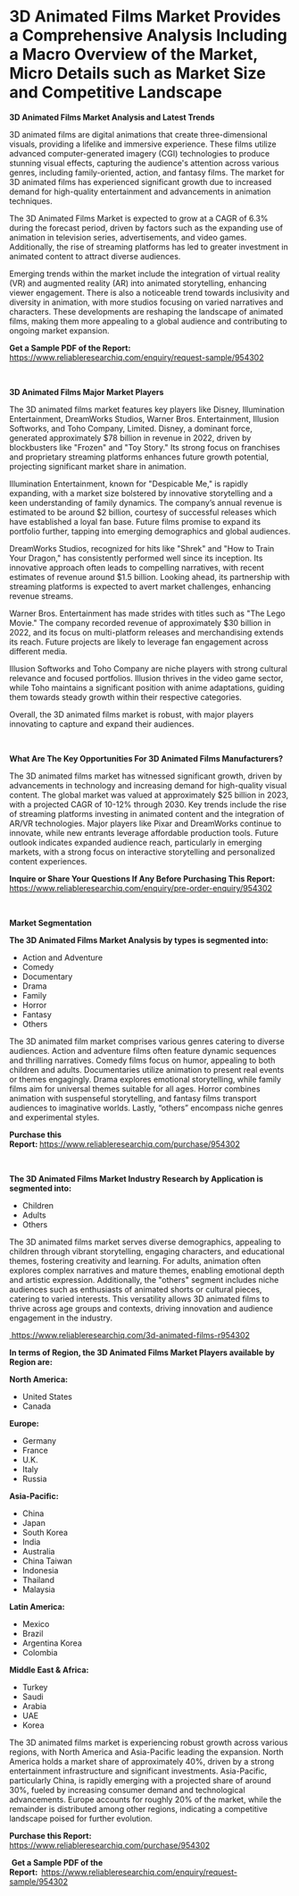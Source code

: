 <p><h1>3D Animated Films Market Provides a Comprehensive Analysis Including a Macro Overview of the Market, Micro Details such as Market Size and Competitive Landscape</h1></p><p><strong>3D Animated Films Market Analysis and Latest Trends</strong></p>
<p><p>3D animated films are digital animations that create three-dimensional visuals, providing a lifelike and immersive experience. These films utilize advanced computer-generated imagery (CGI) technologies to produce stunning visual effects, capturing the audience's attention across various genres, including family-oriented, action, and fantasy films. The market for 3D animated films has experienced significant growth due to increased demand for high-quality entertainment and advancements in animation techniques.</p><p>The 3D Animated Films Market is expected to grow at a CAGR of 6.3% during the forecast period, driven by factors such as the expanding use of animation in television series, advertisements, and video games. Additionally, the rise of streaming platforms has led to greater investment in animated content to attract diverse audiences.</p><p>Emerging trends within the market include the integration of virtual reality (VR) and augmented reality (AR) into animated storytelling, enhancing viewer engagement. There is also a noticeable trend towards inclusivity and diversity in animation, with more studios focusing on varied narratives and characters. These developments are reshaping the landscape of animated films, making them more appealing to a global audience and contributing to ongoing market expansion.</p></p>
<p><strong>Get a Sample PDF of the Report:&nbsp;</strong> <a href="https://www.reliableresearchiq.com/enquiry/request-sample/954302?utm_campaign=2948&utm_medium=2&utm_source=Github&utm_content=ia&utm_term=18042025&utm_id=3d-animated-films">https://www.reliableresearchiq.com/enquiry/request-sample/954302</a></p>
<p>&nbsp;</p>
<p><strong>3D Animated Films Major Market Players</strong></p>
<p><p>The 3D animated films market features key players like Disney, Illumination Entertainment, DreamWorks Studios, Warner Bros. Entertainment, Illusion Softworks, and Toho Company, Limited. Disney, a dominant force, generated approximately $78 billion in revenue in 2022, driven by blockbusters like "Frozen" and "Toy Story." Its strong focus on franchises and proprietary streaming platforms enhances future growth potential, projecting significant market share in animation.</p><p>Illumination Entertainment, known for "Despicable Me," is rapidly expanding, with a market size bolstered by innovative storytelling and a keen understanding of family dynamics. The company’s annual revenue is estimated to be around $2 billion, courtesy of successful releases which have established a loyal fan base. Future films promise to expand its portfolio further, tapping into emerging demographics and global audiences.</p><p>DreamWorks Studios, recognized for hits like "Shrek" and "How to Train Your Dragon," has consistently performed well since its inception. Its innovative approach often leads to compelling narratives, with recent estimates of revenue around $1.5 billion. Looking ahead, its partnership with streaming platforms is expected to avert market challenges, enhancing revenue streams.</p><p>Warner Bros. Entertainment has made strides with titles such as "The Lego Movie." The company recorded revenue of approximately $30 billion in 2022, and its focus on multi-platform releases and merchandising extends its reach. Future projects are likely to leverage fan engagement across different media.</p><p>Illusion Softworks and Toho Company are niche players with strong cultural relevance and focused portfolios. Illusion thrives in the video game sector, while Toho maintains a significant position with anime adaptations, guiding them towards steady growth within their respective categories.</p><p>Overall, the 3D animated films market is robust, with major players innovating to capture and expand their audiences.</p></p>
<p>&nbsp;</p>
<p><strong>What Are The Key Opportunities For 3D Animated Films Manufacturers?</strong></p>
<p><p>The 3D animated films market has witnessed significant growth, driven by advancements in technology and increasing demand for high-quality visual content. The global market was valued at approximately $25 billion in 2023, with a projected CAGR of 10-12% through 2030. Key trends include the rise of streaming platforms investing in animated content and the integration of AR/VR technologies. Major players like Pixar and DreamWorks continue to innovate, while new entrants leverage affordable production tools. Future outlook indicates expanded audience reach, particularly in emerging markets, with a strong focus on interactive storytelling and personalized content experiences.</p></p>
<p><strong>Inquire or Share Your Questions If Any Before Purchasing This Report:</strong> <a href="https://www.reliableresearchiq.com/enquiry/pre-order-enquiry/954302?utm_campaign=2948&utm_medium=2&utm_source=Github&utm_content=ia&utm_term=18042025&utm_id=3d-animated-films">https://www.reliableresearchiq.com/enquiry/pre-order-enquiry/954302</a></p>
<p>&nbsp;</p>
<p><strong>Market Segmentation</strong></p>
<p><strong>The 3D Animated Films Market Analysis by types is segmented into:</strong></p>
<p><ul><li>Action and Adventure</li><li>Comedy</li><li>Documentary</li><li>Drama</li><li>Family</li><li>Horror</li><li>Fantasy</li><li>Others</li></ul></p>
<p><p>The 3D animated film market comprises various genres catering to diverse audiences. Action and adventure films often feature dynamic sequences and thrilling narratives. Comedy films focus on humor, appealing to both children and adults. Documentaries utilize animation to present real events or themes engagingly. Drama explores emotional storytelling, while family films aim for universal themes suitable for all ages. Horror combines animation with suspenseful storytelling, and fantasy films transport audiences to imaginative worlds. Lastly, “others” encompass niche genres and experimental styles.</p></p>
<p><strong>Purchase this Report:&nbsp;</strong><a href="https://www.reliableresearchiq.com/purchase/954302?utm_campaign=2948&utm_medium=2&utm_source=Github&utm_content=ia&utm_term=18042025&utm_id=3d-animated-films">https://www.reliableresearchiq.com/purchase/954302</a></p>
<p>&nbsp;</p>
<p><strong>The 3D Animated Films Market Industry Research by Application is segmented into:</strong></p>
<p><ul><li>Children</li><li>Adults</li><li>Others</li></ul></p>
<p><p>The 3D animated films market serves diverse demographics, appealing to children through vibrant storytelling, engaging characters, and educational themes, fostering creativity and learning. For adults, animation often explores complex narratives and mature themes, enabling emotional depth and artistic expression. Additionally, the "others" segment includes niche audiences such as enthusiasts of animated shorts or cultural pieces, catering to varied interests. This versatility allows 3D animated films to thrive across age groups and contexts, driving innovation and audience engagement in the industry.</p></p>
<p><a href="https://www.reliableresearchiq.com/3d-animated-films-r954302?utm_campaign=2948&utm_medium=2&utm_source=Github&utm_content=ia&utm_term=18042025&utm_id=3d-animated-films">&nbsp;https://www.reliableresearchiq.com/3d-animated-films-r954302</a></p>
<p><strong>In terms of Region, the 3D Animated Films Market Players available by Region are:</strong></p>
<p>
    <p> <strong> North America: </strong>
        <ul>
            <li>United States</li>
            <li>Canada</li>
        </ul>
        </p> 
    <p> <strong> Europe: </strong>
        <ul>
            <li>Germany</li>
            <li>France</li>
            <li>U.K.</li>
            <li>Italy</li>
            <li>Russia</li>
        </ul>
        </p> 
    <p> <strong> Asia-Pacific: </strong>
        <ul>
            <li>China</li>
            <li>Japan</li>
            <li>South Korea</li>
            <li>India</li>
            <li>Australia</li>
            <li>China Taiwan</li>
            <li>Indonesia</li>
            <li>Thailand</li>
            <li>Malaysia</li>
        </ul>
        </p> 
    <p> <strong> Latin America: </strong>
        <ul>
            <li>Mexico</li>
            <li>Brazil</li>
            <li>Argentina Korea</li>
            <li>Colombia</li>
        </ul>
        </p> 
    <p> <strong> Middle East & Africa: </strong>
        <ul>
            <li>Turkey</li>
            <li>Saudi</li>
            <li>Arabia</li>
            <li>UAE</li>
            <li>Korea</li>
        </ul>
    </p>
    </p>
<p><p>The 3D animated films market is experiencing robust growth across various regions, with North America and Asia-Pacific leading the expansion. North America holds a market share of approximately 40%, driven by a strong entertainment infrastructure and significant investments. Asia-Pacific, particularly China, is rapidly emerging with a projected share of around 30%, fueled by increasing consumer demand and technological advancements. Europe accounts for roughly 20% of the market, while the remainder is distributed among other regions, indicating a competitive landscape poised for further evolution.</p></p>
<p><strong>Purchase this Report: </strong><a href="https://www.reliableresearchiq.com/purchase/954302?utm_campaign=2948&utm_medium=2&utm_source=Github&utm_content=ia&utm_term=18042025&utm_id=3d-animated-films">https://www.reliableresearchiq.com/purchase/954302</a></p>
<p>&nbsp;<strong>Get a Sample PDF of the Report:&nbsp;&nbsp;</strong><a href="https://www.reliableresearchiq.com/enquiry/request-sample/954302?utm_campaign=2948&utm_medium=2&utm_source=Github&utm_content=ia&utm_term=18042025&utm_id=3d-animated-films">https://www.reliableresearchiq.com/enquiry/request-sample/954302</a></p>
<p><strong></strong></p>
<p><p></p><p></p><p></p></p>